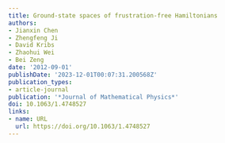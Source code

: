 ```yaml
---
title: Ground-state spaces of frustration-free Hamiltonians
authors:
- Jianxin Chen
- Zhengfeng Ji
- David Kribs
- Zhaohui Wei
- Bei Zeng
date: '2012-09-01'
publishDate: '2023-12-01T00:07:31.200568Z'
publication_types:
- article-journal
publication: '*Journal of Mathematical Physics*'
doi: 10.1063/1.4748527
links:
- name: URL
  url: https://doi.org/10.1063/1.4748527
---
```

